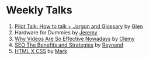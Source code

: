 # Weekly Talks

1. [Pilot Talk: How to talk + Jargon and Glossary](https://github.com/webteractive/weekly-talks/raw/master/Pilot%20Talk.pdf) by [Glen](https://github.com/hadefication)
2. Hardware for Dummies by [Jeremy](https://github.com/poycutex)
3. [Why Videos Are So Effective Nowadays](https://github.com/webteractive/weekly-talks/raw/master/Why%20Videos%20Are%20So%20Effective%20Nowadays.pdf) by [Clemy](https://github.com/Clemylicious)
4. [SEO The Benefits and Strategies](https://github.com/webteractive/weekly-talks/raw/master/Why%20Videos%20Are%20So%20Effective%20Nowadays.pdf) by [Reynand](https://github.com/reyncollzkie)
5. [HTML X CSS](https://github.com/markbillions/weekly-talks/blob/master/HTML%20X%20CSS.pdf) by [Mark](https://github.com/markbillions)
